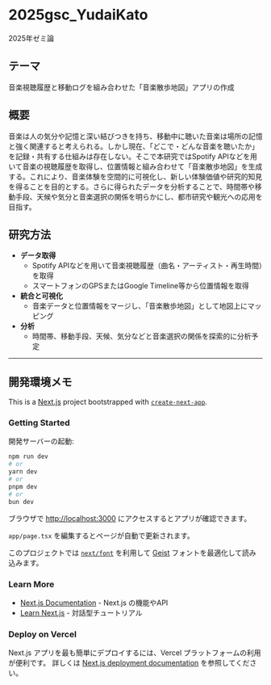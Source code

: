 # 2025gsc_YudaiKato
2025年ゼミ論

## テーマ
音楽視聴履歴と移動ログを組み合わせた「音楽散歩地図」アプリの作成

## 概要
音楽は人の気分や記憶と深い結びつきを持ち、移動中に聴いた音楽は場所の記憶と強く関連すると考えられる。しかし現在、「どこで・どんな音楽を聴いたか」を記録・共有する仕組みは存在しない。そこで本研究ではSpotify APIなどを用いて音楽の視聴履歴を取得し、位置情報と組み合わせて「音楽散歩地図」を生成する。これにより、音楽体験を空間的に可視化し、新しい体験価値や研究的知見を得ることを目的とする。さらに得られたデータを分析することで、時間帯や移動手段、天候や気分と音楽選択の関係を明らかにし、都市研究や観光への応用を目指す。

## 研究方法
- **データ取得**
  - Spotify APIなどを用いて音楽視聴履歴（曲名・アーティスト・再生時間）を取得
  - スマートフォンのGPSまたはGoogle Timeline等から位置情報を取得
- **統合と可視化**
  - 音楽データと位置情報をマージし、「音楽散歩地図」として地図上にマッピング
- **分析**
  - 時間帯、移動手段、天候、気分などと音楽選択の関係を探索的に分析予定

---

## 開発環境メモ
This is a [Next.js](https://nextjs.org) project bootstrapped with [`create-next-app`](https://nextjs.org/docs/app/api-reference/cli/create-next-app).

### Getting Started

開発サーバーの起動:

```bash
npm run dev
# or
yarn dev
# or
pnpm dev
# or
bun dev
```

ブラウザで [http://localhost:3000](http://localhost:3000) にアクセスするとアプリが確認できます。

`app/page.tsx` を編集するとページが自動で更新されます。

このプロジェクトでは [`next/font`](https://nextjs.org/docs/app/building-your-application/optimizing/fonts) を利用して [Geist](https://vercel.com/font) フォントを最適化して読み込みます。

### Learn More

- [Next.js Documentation](https://nextjs.org/docs) - Next.js の機能やAPI
- [Learn Next.js](https://nextjs.org/learn) - 対話型チュートリアル

### Deploy on Vercel

Next.js アプリを最も簡単にデプロイするには、Vercel プラットフォームの利用が便利です。
詳しくは [Next.js deployment documentation](https://nextjs.org/docs/app/building-your-application/deploying) を参照してください。

